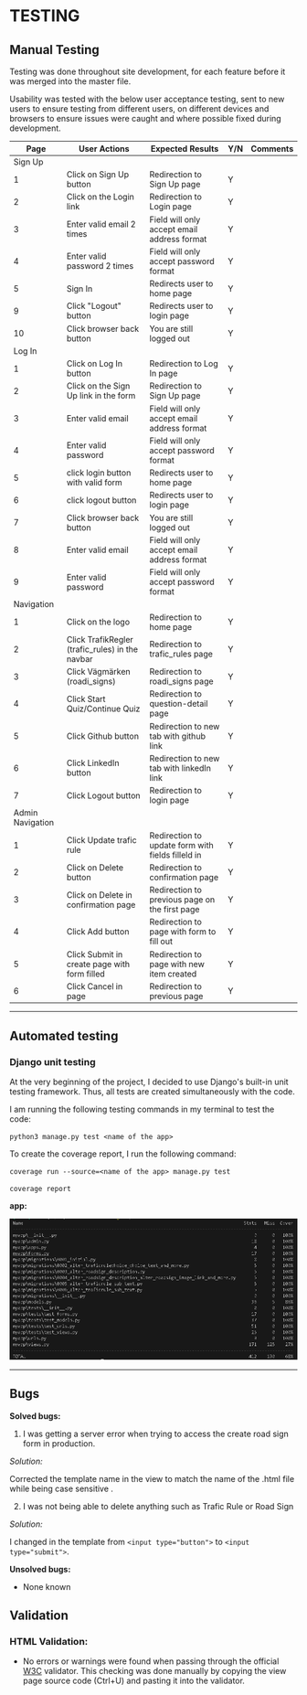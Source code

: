 # TESTING

## Manual Testing

Testing was done throughout site development, for each feature before it was merged into the master file.

Usability was tested with the below user acceptance testing, sent to new users to ensure testing from different users, on different devices and browsers to ensure issues were caught and where possible fixed during development.


| Page    | User Actions           | Expected Results | Y/N | Comments    |
|-------------|------------------------|------------------|------|-------------|
| Sign Up     |                        |                  |      |             |
| 1           | Click on Sign Up button | Redirection to Sign Up page | Y |          |
| 2           | Click on the Login link | Redirection to Login page | Y |          |
| 3           | Enter valid email 2 times | Field will only accept email address format | Y |          |
| 4           | Enter valid password 2 times | Field will only accept password format | Y |          |
| 5           | Sign In | Redirects user to home page | Y |          |
| 9           | Click "Logout" button | Redirects user to login page | Y |          |
| 10          | Click browser back button | You are still logged out | Y |          |
| Log In      |                        |                  |      |             |
| 1           | Click on Log In button | Redirection to Log In page | Y |          |
| 2           | Click on the Sign Up link in the form | Redirection to Sign Up page | Y |          |
| 3           | Enter valid email | Field will only accept email address format | Y |          |
| 4           | Enter valid password | Field will only accept password format | Y |          |
| 5           | click login button with valid form | Redirects user to home page | Y |          |
| 6           | click logout button | Redirects user to login page | Y |          |
| 7           | Click browser back button | You are still logged out | Y |          |
| 8           | Enter valid email | Field will only accept email address format | Y |          |
| 9         | Enter valid password | Field will only accept password format | Y |          |
| Navigation  |                        |                  |      |             |
| 1           | Click on the logo | Redirection to home page | Y |          |
| 2           | Click TrafikRegler (trafic_rules) in the navbar | Redirection to trafic_rules page | Y |          |
| 3           | Click Vägmärken (roadi_signs) | Redirection to roadi_signs page | Y |          |
| 4           | Click Start Quiz/Continue Quiz | Redirection to question-detail page | Y |          |
| 5           | Click Github button | Redirection to new tab with github link | Y |          |
| 6           | Click LinkedIn button | Redirection to new tab with linkedIn link | Y |          |
| 7           | Click Logout button | Redirection to login page | Y |          |
| Admin Navigation |                        |                  |      |             |
| 1           | Click Update trafic rule | Redirection to update form with fields filleld in | Y |          |
| 2           | Click on Delete button | Redirection to confirmation page | Y |          |
| 3           | Click on Delete in confirmation page | Redirection to previous page on the first page | Y |          |
| 4           | Click Add button | Redirection to page with form to fill out | Y |          |
| 5           | Click Submit in create page with form filled | Redirection to page with new item created | Y |          |
| 6           | Click Cancel in page | Redirection to previous page | Y |          |


---

## Automated testing

### Django unit testing

At the very beginning of the project, I decided to use Django's built-in unit testing framework. Thus, all tests are created simultaneously with the code.

I am running the following testing commands in my terminal to test the code:

```
python3 manage.py test <name of the app>
```

To create the coverage report, I run the following command:

```
coverage run --source=<name of the app> manage.py test
```

```
coverage report
```

**app:**

![Django unit testing. App. Coverage](documentation/testing/coverage/coverage_app.png)

---

## Bugs

**Solved bugs:**
1. I was getting a server error when trying to access the create road sign form in production.

*Solution:*

Corrected the template name in the view to match the name of the .html file while being case sensitive .

2. I was not being able to delete anything such as Trafic Rule or Road Sign

*Solution:*

I changed in the template from `<input type="button">` to `<input type="submit">`.

**Unsolved bugs:**

- None known

## Validation

### HTML Validation:
- No errors or warnings were found when passing through the official [W3C](https://validator.w3.org/) validator. This checking was done manually by copying the view page source code (Ctrl+U) and pasting it into the validator.
